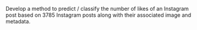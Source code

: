 Develop a method to predict / classify the number of likes of an Instagram post based on 3785 Instagram posts along with their associated image and metadata.

